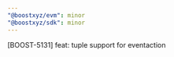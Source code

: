 ```yaml
---
"@boostxyz/evm": minor
"@boostxyz/sdk": minor
---
```


[BOOST-5131] feat: tuple support for eventaction
